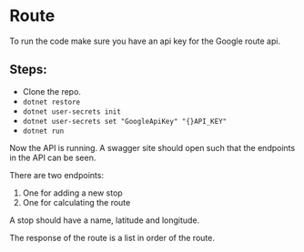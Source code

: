 # Route

To run the code make sure you have an api key for the Google route api.

## Steps: 
- Clone the repo.
- `dotnet restore`
- `dotnet user-secrets init`
- `dotnet user-secrets set "GoogleApiKey" "{}API_KEY"`
- `dotnet run`


Now the API is running. A swagger site should open such that the endpoints in the API can be seen.

There are two endpoints:
1. One for adding a new stop
1. One for calculating the route

A stop should have a name, latitude and longitude.

The response of the route is a list in order of the route. 

